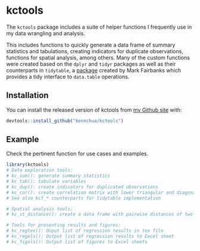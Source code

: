 
# kctools

<!-- badges: start -->
<!-- badges: end -->

The `kctools` package includes a suite of helper functions I frequently use in my data wrangling and analysis. 

This includes functions to quickly generate a data frame of summary statistics and tabulations, creating indicators for duplicate observations, functions for spatial analysis, among others. Many of the custom functions were created based on the `dplyr` and `tidyr` packages as well as their counterparts in `tidytable`, a [package](https://markfairbanks.github.io/tidytable/) created by Mark Fairbanks which provides a tidy interface to `data.table` operations. 

## Installation

You can install the released version of kctools from  [my Github site](https://github.com/kennchua/kctools) with:

``` r
devtools::install_github("kennchua/kctools")
```

## Example

Check the pertinent function for use cases and examples.

``` r
library(kctools)
# Data exploration tools:
# kc_sum(): generate summary statistics
# kc_tab(): tabulate variables
# kc_dup(): create indicators for duplicated observations
# kc_cor(): create correlation matrix with lower triangular and diagonal elements only
# See also kcf_* counterparts for tidytable implementation

# Spatial analysis tools:
# kc_st_distance(): create a data frame with pairwise distances of two sf objects

# Tools for presenting results and figures:
# kc_regtex(): Ouput list of regression results in tex file
# kc_regxls(): Output list of regression results to Excel sheet 
# kc_figxls(): Output list of figures to Excel sheets
```
